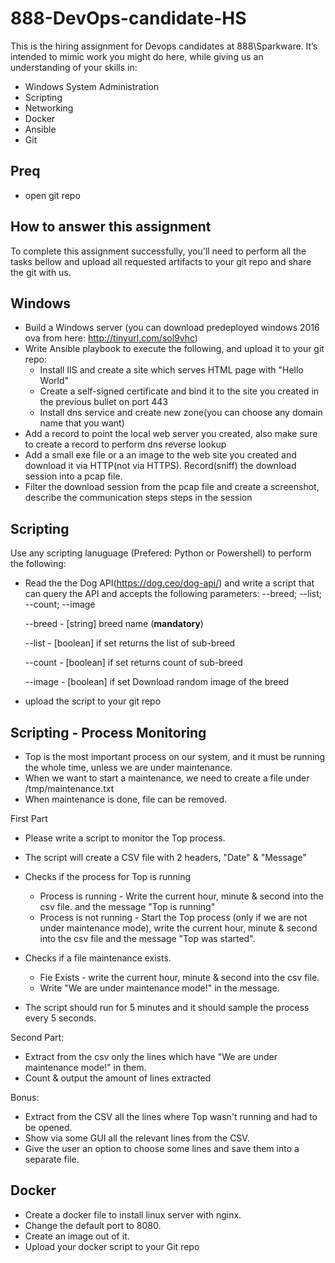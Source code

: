 # 888-DevOps-candidate-HS
This is the hiring assignment for Devops candidates at 888\Sparkware. It’s intended to mimic work you might do here, while giving us an understanding of your skills in: 

  - Windows System Administration
  - Scripting
  - Networking
  - Docker
  - Ansible
  - Git

## Preq
  - open git repo
 
## How to answer this assignment
To complete this assignment successfully, you'll need to perform all the tasks bellow and upload all requested artifacts to your git repo and share the git with us. 

## Windows

  - Build a Windows server (you can download predeployed windows 2016 ova from here: http://tinyurl.com/sol9vhc)
  - Write Ansible playbook to execute the following, and upload it to your git repo:
      * Install IIS and create a site which serves HTML page with "Hello World"
      * Create a self-signed certificate and bind it to the site you created in the previous bullet on port 443
      * Install dns service and create new zone(you can choose any domain name that you want)
  - Add a record to point the local web server you created, also make sure to create a record to perform dns reverse lookup
  - Add a small exe file or a an image to the web site you created and download it via HTTP(not via HTTPS). Record(sniff) the download session into a pcap file.
  - Filter the download session from the pcap file and create a screenshot, describe the communication steps steps in the session

## Scripting
  Use any scripting lanuguage (Prefered: Python or Powershell) to perform the following:
   - Read the the Dog API(https://dog.ceo/dog-api/) and write a script that can query the API and accepts the following parameters: --breed; --list; --count; --image
   
     --breed - [string] breed name (**mandatory**)
     
     --list - [boolean] if set returns the list of sub-breed
     
     --count - [boolean] if set returns count of sub-breed
     
     --image - [boolean] if set Download random image of the breed 
     
   - upload the script to your git repo 
   
## Scripting - Process Monitoring

 -	Top is the most important process on our system, and it must be running the whole time, unless we are under maintenance.
-	When we want to start a maintenance, we need to create a file under /tmp/maintenance.txt
-	When maintenance is done, file can be removed.

First Part

- Please write a script to monitor the Top process. 
- The script will create a CSV file with 2 headers, "Date" & "Message"
- Checks if the process for Top is running 
  - Process is running - Write the current hour, minute & second into the csv file.
     and the message "Top is running"
  - Process is not running - Start the Top process (only if we are not under maintenance mode), write the current hour, minute & second into the csv file and the message "Top was started".

- Checks if a file maintenance exists.
  - Fie Exists - write the current hour, minute & second into the csv file.
  - Write "We are under maintenance mode!" in the message.

- The script should run for 5 minutes and it should sample the process every 5 seconds.

Second Part:
-	Extract from the csv only the lines which have "We are under maintenance mode!" in them.
-	Count & output the amount of lines extracted

Bonus:
-	Extract from the CSV all the lines where Top wasn't running and had to be opened.
-	Show via some GUI all the relevant lines from the CSV.
-	Give the user an option to choose some lines and save them into a separate file.

     
## Docker

- Create a docker file to install linux server with nginx.
- Change the default port to 8080.
- Create an image out of it.
- Upload your docker script to your Git repo
